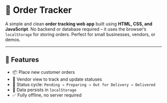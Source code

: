 # 🛒 Order Tracker 

A simple and clean **order tracking web app** built using **HTML, CSS, and JavaScript**. No backend or database required – it uses the browser’s `localStorage` for storing orders. Perfect for small businesses, vendors, or demos.

---

## 🚀 Features

- 📦 Place new customer orders
- 👀 Vendor view to track and update statuses
- 🔄 Status cycle: `Pending → Preparing → Out for Delivery → Delivered`
- 💾 Data persists in `localStorage`
- ✅ Fully offline, no server required
